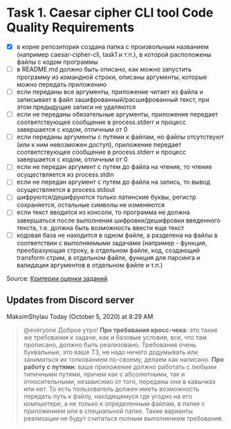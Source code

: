 # Task 1. Caesar cipher CLI tool Code Quality Requirements

- [x] в корне репозитория создана папка с произвольным названием (например caesar-cipher-cli, task1 и т.п.), в которой расположены файлы с кодом программы
- [ ] в README.md должно быть описано, как можно запустить программу из командной строки, описаны аргументы, которые можно передать приложению
- [ ] если переданы все аргументы, приложение читает из файла и записывает в файл зашифрованный/расшифрованный текст, при этом предыдущие записи не удаляются
- [ ] если не переданы обязательные аргументы, приложение передает соответствующее сообщение в process.stderr и прoцесс завершается с кодом, отличным от 0
- [ ] если переданы аргументы с путями к файлам, но файлы отсутствуют (или к ним невозможен доступ), приложение передает соответствующее сообщение в process.stderr и прoцесс завершается с кодом, отличным от 0
- [ ] если не передан аргумент с путем до файла на чтение, то чтение осуществляется из process.stdin
- [ ] если не передан аргумент с путем до файла на запись, то вывод осуществляется в process.stdout
- [ ] шифруются/дешифруются только латинские буквы, регистр сохраняется, остальные символы не изменяются
- [ ] если текст вводится из консоли, то программа не должна завершаться после выполнения шифровки/дешифровки введенного текста, т.е. должна быть возможность ввести еще текст
- [ ] кодовая база не находится в одном файле, а разделена на файлы в соответствии с выполняемыми задачами (например - функция, преобразующая строку, в отдельном файле, код, создающий transform стрим, в отдельном файле, функция для парсинга и валидации аргументов в отдельном файле и т.п.)

Source: [Критерии оценки заданий](https://github.com/rolling-scopes-school/nodejs-course-template/blob/master/CROSSCHECK.md)

## Updates from Discord server

MaksimShylau Today (October 5, 2020) at 8:29 AM

> @everyone
> Доброе утро!
> **Про требования кросс-чека**: это такие же требования к задаче, как и базовые условия, все, что там прописано, должно быть реализовано.
> Требования очень буквальные, это ваше ТЗ, не надо ничего додумывать или заниматься их толкованием по-своему, делаем как написано.
> **Про работу с путями**: ваше приложение должно работать с любыми типичными путями, причем как с абсолютными, так и относительными, независимо от того, переданы они в кавычках или нет.
> То есть пользователь должен иметь возможность передать путь к файлу, находящемуся где угодно на его компьютере, а не только к определенным файлам, в папке с приложением или в специальной папке. Такие варианты реализации не будут считаться полным выполнением требования.
